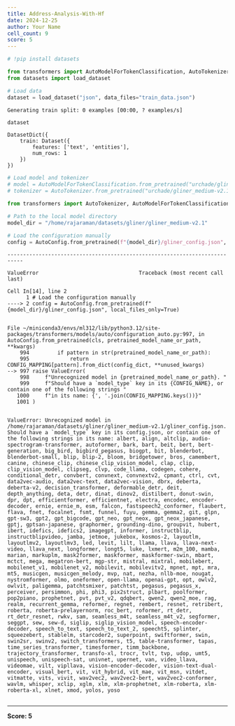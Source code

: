 ```yaml
---
title: Address-Analysis-With-Hf
date: 2024-12-25
author: Your Name
cell_count: 9
score: 5
---
```


```python
# !pip install datasets
```


```python
from transformers import AutoModelForTokenClassification, AutoTokenizer, Trainer, TrainingArguments
from datasets import load_dataset
```


```python
# Load data
dataset = load_dataset("json", data_files="train_data.json")
```


    Generating train split: 0 examples [00:00, ? examples/s]



```python
dataset
```




    DatasetDict({
        train: Dataset({
            features: ['text', 'entities'],
            num_rows: 1
        })
    })




```python
# Load model and tokenizer
# model = AutoModelForTokenClassification.from_pretrained("urchade/gliner_medium-v2.1")
# tokenizer = AutoTokenizer.from_pretrained("urchade/gliner_medium-v2.1")
```


```python
from transformers import AutoTokenizer, AutoModelForTokenClassification, AutoConfig
```


```python
# Path to the local model directory
model_dir = "/home/rajaraman/datasets/gliner/gliner_medium-v2.1"
```


```python
# Load the configuration manually
config = AutoConfig.from_pretrained(f"{model_dir}/gliner_config.json", local_files_only=True)
```


    ---------------------------------------------------------------------------

    ValueError                                Traceback (most recent call last)

    Cell In[14], line 2
          1 # Load the configuration manually
    ----> 2 config = AutoConfig.from_pretrained(f"{model_dir}/gliner_config.json", local_files_only=True)


    File ~/miniconda3/envs/ml312/lib/python3.12/site-packages/transformers/models/auto/configuration_auto.py:997, in AutoConfig.from_pretrained(cls, pretrained_model_name_or_path, **kwargs)
        994         if pattern in str(pretrained_model_name_or_path):
        995             return CONFIG_MAPPING[pattern].from_dict(config_dict, **unused_kwargs)
    --> 997 raise ValueError(
        998     f"Unrecognized model in {pretrained_model_name_or_path}. "
        999     f"Should have a `model_type` key in its {CONFIG_NAME}, or contain one of the following strings "
       1000     f"in its name: {', '.join(CONFIG_MAPPING.keys())}"
       1001 )


    ValueError: Unrecognized model in /home/rajaraman/datasets/gliner/gliner_medium-v2.1/gliner_config.json. Should have a `model_type` key in its config.json, or contain one of the following strings in its name: albert, align, altclip, audio-spectrogram-transformer, autoformer, bark, bart, beit, bert, bert-generation, big_bird, bigbird_pegasus, biogpt, bit, blenderbot, blenderbot-small, blip, blip-2, bloom, bridgetower, bros, camembert, canine, chinese_clip, chinese_clip_vision_model, clap, clip, clip_vision_model, clipseg, clvp, code_llama, codegen, cohere, conditional_detr, convbert, convnext, convnextv2, cpmant, ctrl, cvt, data2vec-audio, data2vec-text, data2vec-vision, dbrx, deberta, deberta-v2, decision_transformer, deformable_detr, deit, depth_anything, deta, detr, dinat, dinov2, distilbert, donut-swin, dpr, dpt, efficientformer, efficientnet, electra, encodec, encoder-decoder, ernie, ernie_m, esm, falcon, fastspeech2_conformer, flaubert, flava, fnet, focalnet, fsmt, funnel, fuyu, gemma, gemma2, git, glpn, gpt-sw3, gpt2, gpt_bigcode, gpt_neo, gpt_neox, gpt_neox_japanese, gptj, gptsan-japanese, graphormer, grounding-dino, groupvit, hubert, ibert, idefics, idefics2, imagegpt, informer, instructblip, instructblipvideo, jamba, jetmoe, jukebox, kosmos-2, layoutlm, layoutlmv2, layoutlmv3, led, levit, lilt, llama, llava, llava-next-video, llava_next, longformer, longt5, luke, lxmert, m2m_100, mamba, marian, markuplm, mask2former, maskformer, maskformer-swin, mbart, mctct, mega, megatron-bert, mgp-str, mistral, mixtral, mobilebert, mobilenet_v1, mobilenet_v2, mobilevit, mobilevitv2, mpnet, mpt, mra, mt5, musicgen, musicgen_melody, mvp, nat, nezha, nllb-moe, nougat, nystromformer, olmo, oneformer, open-llama, openai-gpt, opt, owlv2, owlvit, paligemma, patchtsmixer, patchtst, pegasus, pegasus_x, perceiver, persimmon, phi, phi3, pix2struct, plbart, poolformer, pop2piano, prophetnet, pvt, pvt_v2, qdqbert, qwen2, qwen2_moe, rag, realm, recurrent_gemma, reformer, regnet, rembert, resnet, retribert, roberta, roberta-prelayernorm, roc_bert, roformer, rt_detr, rt_detr_resnet, rwkv, sam, seamless_m4t, seamless_m4t_v2, segformer, seggpt, sew, sew-d, siglip, siglip_vision_model, speech-encoder-decoder, speech_to_text, speech_to_text_2, speecht5, splinter, squeezebert, stablelm, starcoder2, superpoint, swiftformer, swin, swin2sr, swinv2, switch_transformers, t5, table-transformer, tapas, time_series_transformer, timesformer, timm_backbone, trajectory_transformer, transfo-xl, trocr, tvlt, tvp, udop, umt5, unispeech, unispeech-sat, univnet, upernet, van, video_llava, videomae, vilt, vipllava, vision-encoder-decoder, vision-text-dual-encoder, visual_bert, vit, vit_hybrid, vit_mae, vit_msn, vitdet, vitmatte, vits, vivit, wav2vec2, wav2vec2-bert, wav2vec2-conformer, wavlm, whisper, xclip, xglm, xlm, xlm-prophetnet, xlm-roberta, xlm-roberta-xl, xlnet, xmod, yolos, yoso



```python

```


---
**Score: 5**